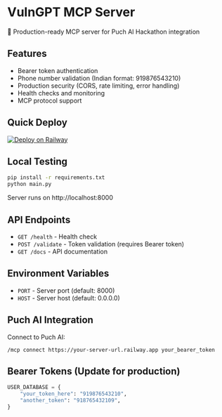 # VulnGPT MCP Server

🔐 Production-ready MCP server for Puch AI Hackathon integration

## Features
- Bearer token authentication
- Phone number validation (Indian format: 919876543210)  
- Production security (CORS, rate limiting, error handling)
- Health checks and monitoring
- MCP protocol support

## Quick Deploy

[![Deploy on Railway](https://railway.app/button.svg)](https://railway.app/template/your-template)

## Local Testing

```bash
pip install -r requirements.txt
python main.py
```

Server runs on http://localhost:8000

## API Endpoints

- `GET /health` - Health check
- `POST /validate` - Token validation (requires Bearer token)
- `GET /docs` - API documentation

## Environment Variables

- `PORT` - Server port (default: 8000)
- `HOST` - Server host (default: 0.0.0.0)

## Puch AI Integration

Connect to Puch AI:
```
/mcp connect https://your-server-url.railway.app your_bearer_token
```

## Bearer Tokens (Update for production)

```python
USER_DATABASE = {
    "your_token_here": "919876543210",
    "another_token": "918765432109",
}
```

